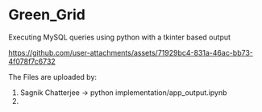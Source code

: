 # Green_Grid
Executing MySQL queries using python with a tkinter based output



https://github.com/user-attachments/assets/71929bc4-831a-46ac-bb73-4f078f7c6732


The Files are uploaded by:
1.  Sagnik Chatterjee -> python implementation/app_output.ipynb
2.  

